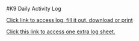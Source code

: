 #K9 Daily Activity Log


[Click link to access log, fill it out, download or print](https://www.sejda.com/share/d0285cef4eb747acbd785c75905de42a-pQFzf-y3PZ3igWdHxZbeKUru05HWL-m4qerJWztdZ-nDV9xV-isbG_QbIakWVxSJ)


[Click this link to access one extra log sheet.](https://www.sejda.com/share/01f9745834704533bba26c812b6691ad-aYosSbCqWGLbnuBpYRT8baBSNjW2iia8A0sfKmO8oe5vowC5gm4u9_7ROsFOEMOo)
